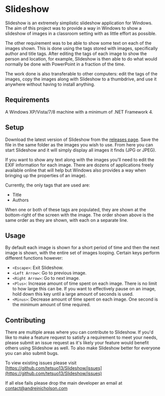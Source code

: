 Slideshow
=========

Slideshow is an extremely simplistic slideshow application for Windows. The
aim of this project was to provide a way in Windows to show a slideshow of
images in a classroom setting with as little effort as possible.

The other requirement was to be able to show some text on each of the images
shown. This is done using the tags stored with images, specifically author and
title tags. After editing the tags of each image to show the person and
location, for example, Slideshow is then able to do what would normally be
done with PowerPoint in a fraction of the time.

The work done is also transferable to other computers: edit the tags of the
images, copy the images along with Slideshow to a thumbdrive, and use it
anywhere without having to install anything.

## Requirements ##

A Windows XP/Vista/7/8 machine with a minimum of .NET Framework 4.

## Setup ##

Download the latest version of Slideshow from the
[releases page](https://github.com/tetsuo13/KeePassToRdp/releases). Save the
file in the same folder as the images you wish to use. From here you can start
Slideshow and it will simply display all images it finds (JPG or JPEG).

If you want to show any text along with the images you'll need to edit the
EXIF information for each image. There are dozens of applications freely
available online that will help but Windows also provides a way when bringing
up the properties of an image).

Currently, the only tags that are used are:

* Title
* Authors

When one or both of these tags are populated, they are shown at the
bottom-right of the screen with the image. The order shown above is the same
order as they are shown, with each on a separate line.

## Usage ##

By default each image is shown for a short period of time and then the next
image is shown, with the entire set of images looping. Certain keys perform
different functions however:

* `<Escape>`: Exit Slideshow.
* `<Left Arrow>`: Go to previous image.
* `<Right Arrow>`: Go to next image.
* `<Plus>`: Increase amount of time spent on each image. There is no limit to
  how large this can be. If you want to effectively pause on an image, hold
  down this key until a large amount of seconds is used.
* `<Minus>`: Decrease amount of time spent on each image. One second is the
  minimum amount of time required.

## Contributing ##

There are multiple areas where you can contribute to Slideshow. If you'd like
to make a feature request to satisfy a requirement to meet your needs, please
submit an issue request as it's likely your feature would benefit others using
Slideshow as well. To also make Slideshow better for everyone you can also
submit bugs.

To view existing issues please visit
[https://github.com/tetsuo13/Slideshow/issues](https://github.com/tetsuo13/Slideshow/issues)

If all else fails please drop the main developer an email at
[contact@andreinicholson.com](mailto:contact@andreinicholson.com)
